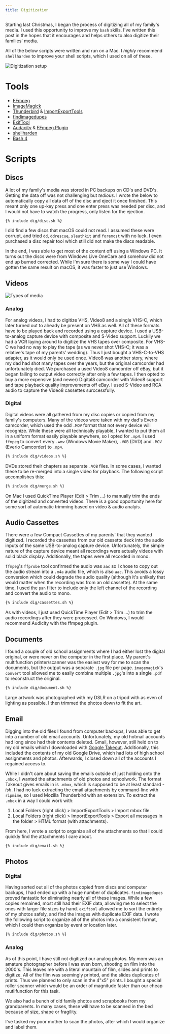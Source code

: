 ```yaml
---
title: Digitization
---
```

Starting last Christmas, I began the process of digitizing all of my family's media.
I used this opportunity to improve my `bash` skills.
I've written this post in the hopes that it encourages and helps others to also digitize their families' media.

All of the below scripts were written and run on a Mac.
I _highly_ recommend `shellharden` to improve your shell scripts, which I used on all of these.

![Digitization setup](setup.jpg)

# Tools
- [FFmpeg](https://ffmpeg.org/documentation.html)
- [ImageMagick](https://www.imagemagick.org/script/command-line-processing.php)
- [Thunderbird](https://www.thunderbird.net/en-US/) & [ImportExportTools](https://addons.mozilla.org/en-US/thunderbird/addon/importexporttools/)
- [findimagedupes](https://github.com/opennota/findimagedupes)
- [ExifTool](https://www.sno.phy.queensu.ca/~phil/exiftool/)
- [Audacity](https://www.audacityteam.org/) & [FFmpeg Plugin](https://manual.audacityteam.org/man/faq_installation_and_plug_ins.html#ffdown)
- [shellharden](https://github.com/anordal/shellharden/blob/master/how_to_do_things_safely_in_bash.md)
- [Bash 4](https://www.gnu.org/software/bash/manual/)

# Scripts
## Discs
A lot of my family's media was stored in PC backups on CD's and DVD's.
Getting the data off was not challenging but _tedious_.
I wrote the below to automatically copy all data off of the disc and eject it once finished.
This meant only one up-key press and one enter press was needed per disc, and I would not have to watch the progress, only listen for the ejection.
```bash
{% include dig/disc.sh %}
```

I did find a few discs that macOS could not read.
I assumed these were corrupt, and tried `dd`, `ddrescue`, `sleuthkit` and `foremost` with no luck.
I even purchased a disc repair tool which still did not make the discs readable.

In the end, I was able to get most of the content off using a Windows PC.
It turns out the discs were from Windows Live OneCare and somehow did not end up burned corrected.
While I'm sure there is some way I could have gotten the same result on macOS, it was faster to just use Windows.

## Videos
![Types of media](media.jpg)

### Analog
For analog videos, I had to digitize VHS, Video8 and a single VHS-C, which later turned out to already be present on VHS as well.
All of these formats have to be played back and recorded using a capture device.
I used a USB-to-analog capture device with composite and S-Video support.
Luckily we had a VCR laying around to digitize the VHS tapes over composite.
For VHS-C we had no way to play the tape (as we never shot VHS-C; it was a relative's tape of my parents' wedding).
Thus I just bought a VHS-C-to-VHS adapter, as it would only be used once.
Video8 was another story, where my dad had shot many tapes over the years, but the original camcorder had unfortunately died.
We purchased a used Video8 camcorder off eBay, but it began failing to output video correctly after only a few tapes.
I then opted to buy a more expensive (and newer) Digital8 camcorder with Video8 support and tape playback quality improvements off eBay.
I used S-Video and RCA audio to capture the Video8 cassettes surccessfully.

### Digital
Digital videos were all gathered from my disc copies or copied from my family's computers.
Many of the videos were taken with my dad's Everio camcorder, which used the odd `.MOV` format that not every device will recognize.
While these were all technically playable, I wanted to put them all in a uniform format easily playable anywhere, so I opted for `.mp4`.
I used `ffmpeg` to convert every `.wmv` (Windows Movie Maker), `.VOB` (DVD) and `.MOV` (Everio Camcorder) to `.mp4`.
```bash
{% include dig/videos.sh %}
```

DVDs stored their chapters as separate `.VOB` files.
In some cases, I wanted these to be re-merged into a single video for playback.
The following script accomplishes this:
```bash
{% include dig/merge.sh %}
```

On Mac I used QuickTime Player (Edit > Trim ...) to manually trim the ends of the digitized and converted videos.
There is a good opportunity here for some sort of automatic trimming based on video & audio analyis.

## Audio Cassettes
There were a few Compact Cassettes of my parents' that they wanted digitized.
I recorded the cassettes from our old cassette deck into the audio inputs of the same USB-to-analog capture device.
Unfortunately, the simple nature of the capture device meant all recordings were actually videos with solid black display.
Additionally, the tapes were all recorded in mono.

`ffmpeg`'s `ffprobe` tool confirmed the audio was `aac` so I chose to copy out the audio stream into a `.m4a` audio file, which is also `aac`.
This avoids a lossy conversion which could degrade the audio quality (although it's unlikely that would matter when the recording was from an old cassette).
At the same time, I used the `pan` filter to include only the left channel of the recording and convert the audio to mono.
```bash
{% include dig/cassettes.sh %}
```
As with videos, I just used QuickTime Player (Edit > Trim ...) to trim the audio recordings after they were processed.
On Windows, I would recommend Audicity with the ffmpeg plugin.

## Documents
I found a couple of old school assignments where I had either lost the digital original, or were never on the computer in the first place.
My parent's multifunction printer/scanner was the easiest way for me to scan the documents, but the output was a separate `.jpg` file per page.
`imagemagick`'s `convert` tool allowed me to easily combine multiple `.jpg`'s into a single `.pdf` to reconstruct the original.
```bash
{% include dig/document.sh %}
```

Large artwork was photographed with my DSLR on a tripod with as even of lighting as possible.
I then trimmed the photos down to fit the art.

## Email
Digging into the old files I found from computer backups, I was able to get into a number of old email accounts.
Unfortunately, my old hotmail accounts had long since had their contents deleted.
Gmail, however, still held on to my old emails which I downloaded with [Google Takeout](https://takeout.google.com/settings/takeout/).
Additionally, this included the contents of my old Google Drive, which had lots of high school assignments and photos.
Afterwards, I closed down all of the accounts I regained access to.

While I didn't care about saving the emails outside of just holding onto the `.mbox`, I wanted the attachments of old photos and schoolwork.
The format Takeout gives emails in is `.mbox`, which is supposed to be at least standard _-ish_.
I had no luck extracting the email attachments by command-line with `ripmime`, so I used Mozilla Thunderbird with an extension. 
To extract the `.mbox` in a way I could work with:
1. Local Folders (right click) > ImportExportTools > Import mbox file.
2. Local Folders (right click) > ImportExportTools > Export all messages in the folder > HTML format (with attachments).

From here, I wrote a script to organize all of the attachments so that I could quickly find the attachments I care about.
```bash
{% include dig/email.sh %}
```

## Photos
### Digital
Having sorted out all of the photos copied from discs and computer backups, I had ended up with a huge number of duplicates.
`findimagedupes` proved fantastic for eliminating nearly all of these images.
While a few copies remained, most still had their EXIF data, allowing me to select the ones with larger file sizes by hand.
`exiftool` allowed me to sort the entirety of my photos safely, and find the images with duplicate EXIF data.
I wrote the following script to organize all of the photos into a consistent format, which I could then organize by event or location later.
```bash
{% include dig/photos.sh %}
```

### Analog
As of this point, I have still not digitized our analog photos.
My mom was an amature photographer before I was even born, shooting on film into the 2000's.
This leaves me with a literal mountain of film, slides and prints to digitize.
All of the film was seemingly printed, and the slides duplicates of prints.
Thus we planned to only scan in the 4"x5" prints.
I bought a special roller scanner which would be an order of magnitude faster than our cheap mutlifunction for this task.

We also had a bunch of old family photos and scrapbooks from my grandparents.
In many cases, these will have to be scanned in the bed because of size, shape or fragility.

I've tasked my poor mother to scan the photos, after which I would organize and label them.